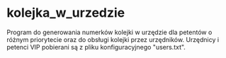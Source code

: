 # kolejka_w_urzedzie
Program do generowania numerków kolejki w urzędzie dla petentów o różnym priorytecie 
oraz do obsługi kolejki przez urzędników. 
Urzędnicy i petenci VIP pobierani są z pliku konfiguracyjnego "users.txt".
